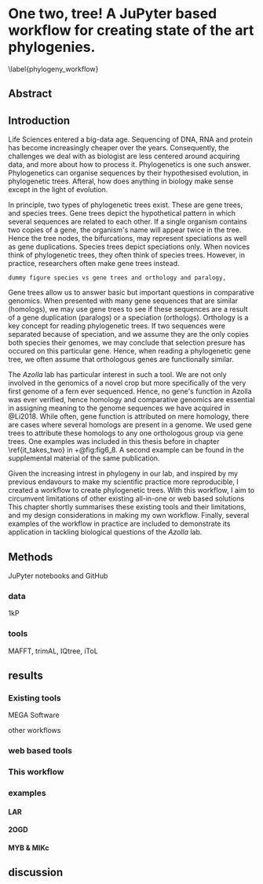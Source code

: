 # One two, tree! A JuPyter based workflow for creating state of the art phylogenies.
\label{phylogeny_workflow}

## Abstract

## Introduction
Life Sciences entered a big-data age.
Sequencing of DNA, RNA and protein has become increasingly cheaper over the years.
Consequently, the challenges we deal with as biologist are less centered around acquiring data, and more about how to process it.
Phylogenetics is one such answer.
Phylogenetics can organise sequences by their hypothesised evolution, in phylogenetic trees.
Afteral, how does anything in biology make sense except in the light of evolution.

In principle, two types of phylogenetic trees exist.
These are gene trees, and species trees.
Gene trees depict the hypothetical pattern in which several sequences are related to each other.
If a single organism contains two copies of a gene, the organism's name will appear twice in the tree.
Hence the tree nodes, the bifurcations, may represent speciations as well as gene duplications.
Species trees depict speciations only.
When novices think of phylogenetic trees, they often think of species trees.
However, in practice, researchers often make gene trees instead.

`dummy figure species vs gene trees and orthology and paralogy, `

Gene trees allow us to answer basic but important questions in comparative genomics.
When presented with many gene sequences that are similar (homologs), we may use gene trees to see if these sequences are a result of a gene duplication (paralogs) or a speciation (orthologs).
Orthology is a key concept for reading phylogenetic trees.
If two sequences were separated because of speciation, and we assume they are the only copies both species their genomes, we may conclude that selection presure has occured on this particular gene.
Hence, when reading a phylogenetic gene tree, we often assume that orthologous genes are functionally similar.

The _Azolla_ lab has particular interest in such a tool.
We are not only involved in the genomics of a novel crop but more specifically of the very first genome of a fern ever sequenced.
Hence, no gene's function in Azolla was ever verified, hence homology and comparative genomics are essential in assigning meaning to the genome sequences we have acquired in @Li2018.
While often, gene function is attributed on mere homology, there are cases where several homologs are present in a genome.
We used gene trees to attribute these homologs to any one orthologous group via gene trees.
One examples was included in this thesis before in chapter \ref{it_takes_two} in +@fig:fig6_8.
A second example can be found in the supplemental material of the same publication.

Given the increasing intrest in phylogeny in our lab, and inspired by my previous endavours to make my scientific practice more reproducible, I created a workflow to create phylogenetic trees.
With this workflow, I aim to circumvent limitations of other existing all-in-one or web based solutions
This chapter shortly summarises these existing tools and their limitations, and my design considerations in making my own workflow.
Finally, several examples of the workflow in practice are included to demonstrate its application in tackling biological questions of the _Azolla_ lab.

## Methods
JuPyter notebooks and GitHub

### data
1kP

### tools
MAFFT, trimAL, IQtree, iToL

## results

### Existing tools

MEGA Software

other workflows

### web based tools

### This workflow

### examples

#### LAR

#### 2OGD

#### MYB & MIKc

## discussion
